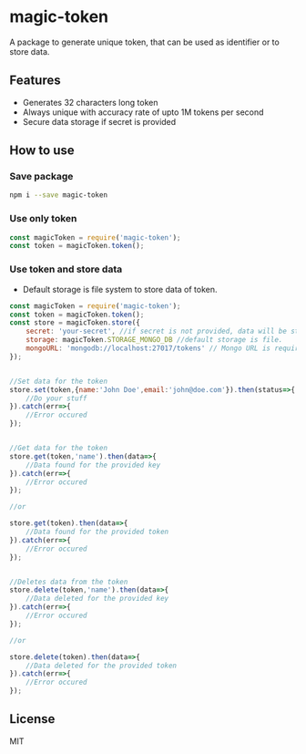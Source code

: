# magic-token

A package to generate unique token, that can be used as identifier or to store data.

## Features

- Generates 32 characters long token
- Always unique with accuracy rate of upto 1M tokens per second
- Secure data storage if secret is provided

## How to use

### Save package

```sh
npm i --save magic-token
```

### Use only token

```javascript
const magicToken = require('magic-token');
const token = magicToken.token();
```

### Use token and store data

- Default storage is file system to store data of token.

```javascript
const magicToken = require('magic-token');
const token = magicToken.token();
const store = magicToken.store({
    secret: 'your-secret', //if secret is not provided, data will be stored without encryption in JSON format.
    storage: magicToken.STORAGE_MONGO_DB //default storage is file.
    mongoURL: 'mongodb://localhost:27017/tokens' // Mongo URL is required if storage type mongodb is used.
}); 


//Set data for the token
store.set(token,{name:'John Doe',email:'john@doe.com'}).then(status=>{
    //Do your stuff
}).catch(err=>{
    //Error occured
});


//Get data for the token
store.get(token,'name').then(data=>{
    //Data found for the provided key
}).catch(err=>{
    //Error occured
});

//or

store.get(token).then(data=>{
    //Data found for the provided token
}).catch(err=>{
    //Error occured
});


//Deletes data from the token
store.delete(token,'name').then(data=>{
    //Data deleted for the provided key
}).catch(err=>{
    //Error occured
});

//or

store.delete(token).then(data=>{
    //Data deleted for the provided token
}).catch(err=>{
    //Error occured
});
```

License
----

MIT